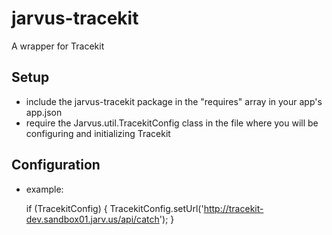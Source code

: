 # jarvus-tracekit

A wrapper for Tracekit

## Setup

 - include the jarvus-tracekit package in the "requires" array in your app's app.json
 - require the Jarvus.util.TracekitConfig class in the file where you will be configuring and initializing Tracekit
 
## Configuration

 - example:
 
    if (TracekitConfig) {
        TracekitConfig.setUrl('http://tracekit-dev.sandbox01.jarv.us/api/catch');
    }
    
    
